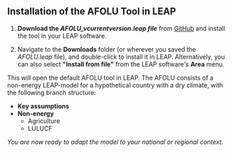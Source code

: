 ## Installation of the AFOLU Tool in LEAP

1. **Download the *AFOLU_v$currentversion$.leap file*** from [GitHub](https://github.com/sei-international/AFOLU-tool) and install the tool in your LEAP software.

2. Navigate to the **Downloads** folder (or wherever you saved the *AFOLU.leap* file), and double-click to install it in LEAP. Alternatively, you can also select **"Install from file"** from the LEAP software's **Area** menu.

This will open the default AFOLU tool in LEAP. The AFOLU consists of a non-energy LEAP-model  for a hypothetical country with a dry climate, with the following branch structure:

- **Key assumptions**
- **Non-energy**
  - Agriculture
  - LULUCF

*You are now ready to adapt the model to your national or regional context.*

